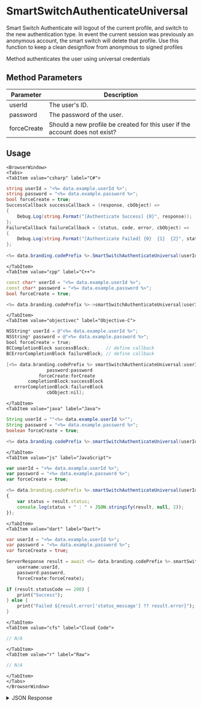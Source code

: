 # SmartSwitchAuthenticateUniversal

Smart Switch Authenticate will logout of the current profile, and switch to the new authentication type.
In event the current session was previously an anonymous account, the smart switch will delete that profile.
Use this function to keep a clean designflow from anonymous to signed profiles

Method authenticates the user using universal credentials

## Method Parameters
Parameter | Description
--------- | -----------
userId | The user's ID.
password | The password of the user.
forceCreate | Should a new profile be created for this user if the account does not exist?

## Usage

```mdx-code-block
<BrowserWindow>
<Tabs>
<TabItem value="csharp" label="C#">
```

```csharp
string userId = "<%= data.example.userId %>";
string password = "<%= data.example.password %>";
bool forceCreate = true;
SuccessCallback successCallback = (response, cbObject) =>
{
    Debug.Log(string.Format("[Authenticate Success] {0}", response));
};
FailureCallback failureCallback = (status, code, error, cbObject) =>
{
    Debug.Log(string.Format("[Authenticate Failed] {0}  {1}  {2}", status, code, error));
};
    
<%= data.branding.codePrefix %>.SmartSwitchAuthenticateUniversal(userId, password, forceCreate, successCallback, failureCallback);
```

```mdx-code-block
</TabItem>
<TabItem value="cpp" label="C++">
```

```cpp
const char* userId = "<%= data.example.userId %>";
const char* password = "<%= data.example.password %>";
bool forceCreate = true;

<%= data.branding.codePrefix %>->smartSwitchAuthenticateUniversal(userId, password, forceCreate, this);
```

```mdx-code-block
</TabItem>
<TabItem value="objectivec" label="Objective-C">
```

```objectivec
NSString* userId = @"<%= data.example.userId %>";
NSString* password = @"<%= data.example.password %>";
bool forceCreate = true;
BCCompletionBlock successBlock;      // define callback
BCErrorCompletionBlock failureBlock; // define callback

[<%= data.branding.codePrefix %> smartSwitchAuthenticateUniversal:userId
               password:password
            forceCreate:forCreate
        completionBlock:successBlock
   errorCompletionBlock:failureBlock
               cbObject:nil];
```

```mdx-code-block
</TabItem>
<TabItem value="java" label="Java">
```

```java
String userId = ""<%= data.example.userId %>"";
String password = "<%= data.example.password %>";
boolean forceCreate = true;

<%= data.branding.codePrefix %>.smartSwitchAuthenticateUniversal(userId, password, forceCreate, this);
```

```mdx-code-block
</TabItem>
<TabItem value="js" label="JavaScript">
```

```javascript
var userId = "<%= data.example.userId %>";
var password = "<%= data.example.password %>";
var forceCreate = true;

<%= data.branding.codePrefix %>.smartSwitchAuthenticateUniversal(userId, password, forceCreate, result =>
{
	var status = result.status;
	console.log(status + " : " + JSON.stringify(result, null, 2));
});
```

```mdx-code-block
</TabItem>
<TabItem value="dart" label="Dart">
```

```dart
var userId = "<%= data.example.userId %>";
var password = "<%= data.example.password %>";
var forceCreate = true;

ServerResponse result = await <%= data.branding.codePrefix %>.smartSwitchAuthenticateUniversal(
    username:userId, 
    password:password, 
    forceCreate:forceCreate);

if (result.statusCode == 200) {
    print("Success");    
} else {
    print("Failed ${result.error['status_message'] ?? result.error}");
}
```

```mdx-code-block
</TabItem>
<TabItem value="cfs" label="Cloud Code">
```

```javascript
// N/A
```

```mdx-code-block
</TabItem>
<TabItem value="r" label="Raw">
```

```javascript
// N/A
```

```mdx-code-block
</TabItem>
</Tabs>
</BrowserWindow>
```

<details>
<summary>JSON Response</summary>

```javascript
var userId = "<%= data.example.userId %>";
var password = "<%= data.example.password %>";
var forceCreate = true;

<%= data.branding.codePrefix %>.smartSwitchAuthenticateUniversal(userId, password, forceCreate, result =>
{
	var status = result.status;
	console.log(status + " : " + JSON.stringify(result, null, 2));
});
```
</details>

